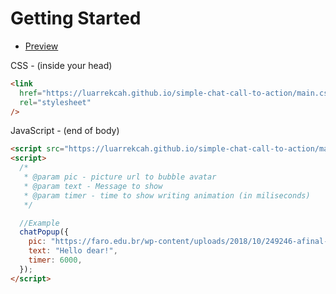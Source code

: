 # Getting Started

- [Preview](https://luarrekcah.github.io/simple-chat-call-to-action/)

CSS - (inside your head)

```html
<link
  href="https://luarrekcah.github.io/simple-chat-call-to-action/main.css"
  rel="stylesheet"
/>
```

JavaScript - (end of body)

```html
<script src="https://luarrekcah.github.io/simple-chat-call-to-action/main.js"></script>
<script>
  /*
   * @param pic - picture url to bubble avatar
   * @param text - Message to show
   * @param timer - time to show writing animation (in miliseconds)
   */

  //Example
  chatPopup({
    pic: "https://faro.edu.br/wp-content/uploads/2018/10/249246-afinal-como-saber-se-eu-tenho-perfil-para-ser-engenheiro.jpg",
    text: "Hello dear!",
    timer: 6000,
  });
</script>
```
